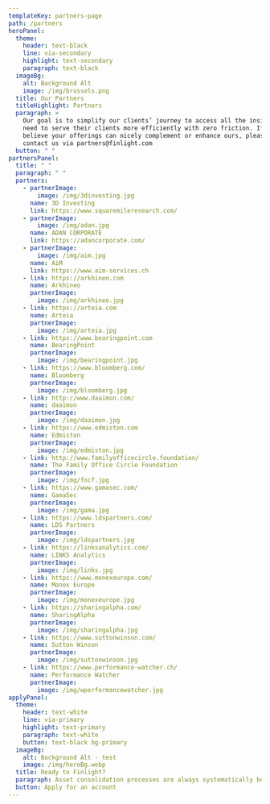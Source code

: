 ```yaml
---
templateKey: partners-page
path: /partners
heroPanel:
  theme:
    header: text-black
    line: via-secondary
    highlight: text-secondary
    paragraph: text-black
  imageBg:
    alt: Background Alt
    image: /img/brussels.png
  title: Our Partners
  titleHighlight: Partners
  paragraph: >
    Our goal is to simplify our clients’ journey to access all the insights they
    need to serve their clients more efficiently with zero friction. If you
    believe your offerings can nicely complement or enhance ours, please do
    contact us via partners@finlight.com
  button: " "
partnersPanel:
  title: " "
  paragraph: " "
  partners:
    - partnerImage:
        image: /img/3dinvesting.jpg
      name: 3D Investing
      link: https://www.squaremileresearch.com/
    - partnerImage:
        image: /img/adan.jpg
      name: ADAN CORPORATE
      link: https://adancorporate.com/
    - partnerImage:
        image: /img/aim.jpg
      name: AiM
      link: https://www.aim-services.ch
    - link: https://arkhineo.com
      name: Arkhineo
      partnerImage:
        image: /img/arkhineo.jpg
    - link: https://arteia.com
      name: Arteia
      partnerImage:
        image: /img/arteia.jpg
    - link: https://www.bearingpoint.com
      name: BearingPoint
      partnerImage:
        image: /img/bearingpoint.jpg
    - link: https://www.bloomberg.com/
      name: Bloomberg
      partnerImage:
        image: /img/bloomberg.jpg
    - link: http://www.daaimon.com/
      name: daaimon
      partnerImage:
        image: /img/daaimon.jpg
    - link: https://www.edmiston.com
      name: Edmiston
      partnerImage:
        image: /img/edmiston.jpg
    - link: http://www.familyofficecircle.foundation/
      name: The Family Office Circle Foundation
      partnerImage:
        image: /img/focf.jpg
    - link: https://www.gamasec.com/
      name: GamaSec
      partnerImage:
        image: /img/gama.jpg
    - link: https://www.ldspartners.com/
      name: LDS Partners
      partnerImage:
        image: /img/ldspartners.jpg
    - link: https://linksanalytics.com/
      name: LINKS Analytics
      partnerImage:
        image: /img/links.jpg
    - link: https://www.monexeurope.com/
      name: Monex Europe
      partnerImage:
        image: /img/monexeurope.jpg
    - link: https://sharingalpha.com/
      name: SharingAlpha
      partnerImage:
        image: /img/sharingalpha.jpg
    - link: https://www.suttonwinson.com/
      name: Sutton Winson
      partnerImage:
        image: /img/suttonwinson.jpg
    - link: https://www.performance-watcher.ch/
      name: Performance Watcher
      partnerImage:
        image: /img/wperformancewatcher.jpg
applyPanel:
  theme:
    header: text-white
    line: via-primary
    highlight: text-primary
    paragraph: text-white
    button: text-black bg-primary
  imageBg:
    alt: Background Alt - test
    image: /img/heroBg.webp
  title: Ready to Finlight?
  paragraph: Asset consolidation processes are always systematically better with Finlight.
  button: Apply for an account
---
```

